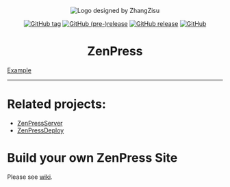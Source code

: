 <div align="center">

![Logo designed by ZhangZisu](https://i.loli.net/2018/08/04/5b65bebb829a3.png)

[![GitHub tag](https://img.shields.io/github/tag/ZhangZisu/ZenPress.svg?style=flat-square)](https://github.com/ZhangZisu/ZenPress)
[![GitHub (pre-)release](https://img.shields.io/github/release/ZhangZisu/ZenPress/all.svg)](https://github.com/ZhangZisu/ZenPress)
[![GitHub release](https://img.shields.io/github/release/ZhangZisu/ZenPress.svg?style=flat-square)](https://github.com/ZhangZisu/ZenPress)
[![GitHub](https://img.shields.io/github/license/ZhangZisu/ZenPress.svg?style=flat-square)](https://github.com/ZhangZisu/ZenPress)
# ZenPress

</div>

[Example](https://blog.zhangzisu.cn)

---
# Related projects:
 - [ZenPressServer](https://github.com/ZhangZisu/ZenPressServer)
 - [ZenPressDeploy](https://github.com/ZhangZisu/ZenPressDepoly)

# Build your own ZenPress Site
Please see [wiki](https://github.com/ZhangZisu/ZenPress/wiki).
